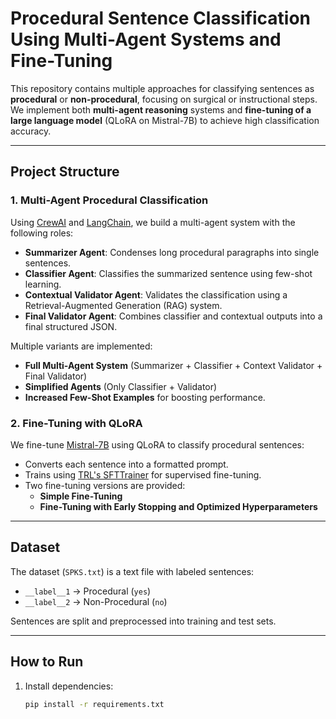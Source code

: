 # Procedural Sentence Classification Using Multi-Agent Systems and Fine-Tuning

This repository contains multiple approaches for classifying sentences as **procedural** or **non-procedural**, focusing on surgical or instructional steps.  
We implement both **multi-agent reasoning** systems and **fine-tuning of a large language model** (QLoRA on Mistral-7B) to achieve high classification accuracy.

---

## Project Structure

### 1. Multi-Agent Procedural Classification
Using [CrewAI](https://github.com/joaomdmoura/crewAI) and [LangChain](https://github.com/langchain-ai/langchain), we build a multi-agent system with the following roles:
- **Summarizer Agent**: Condenses long procedural paragraphs into single sentences.
- **Classifier Agent**: Classifies the summarized sentence using few-shot learning.
- **Contextual Validator Agent**: Validates the classification using a Retrieval-Augmented Generation (RAG) system.
- **Final Validator Agent**: Combines classifier and contextual outputs into a final structured JSON.

Multiple variants are implemented:
- **Full Multi-Agent System** (Summarizer + Classifier + Context Validator + Final Validator)
- **Simplified Agents** (Only Classifier + Validator)
- **Increased Few-Shot Examples** for boosting performance.

### 2. Fine-Tuning with QLoRA
We fine-tune [Mistral-7B](https://huggingface.co/mistralai/Mistral-7B-v0.1) using QLoRA to classify procedural sentences:
- Converts each sentence into a formatted prompt.
- Trains using [TRL's SFTTrainer](https://huggingface.co/docs/trl) for supervised fine-tuning.
- Two fine-tuning versions are provided:
  - **Simple Fine-Tuning**
  - **Fine-Tuning with Early Stopping and Optimized Hyperparameters**

---

## Dataset

The dataset (`SPKS.txt`) is a text file with labeled sentences:
- `__label__1` → Procedural (`yes`)
- `__label__2` → Non-Procedural (`no`)

Sentences are split and preprocessed into training and test sets.

---

## How to Run

1. Install dependencies:
   ```bash
   pip install -r requirements.txt
